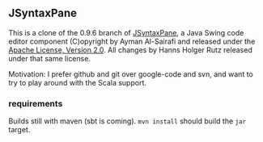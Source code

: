## JSyntaxPane

This is a clone of the 0.9.6 branch of [JSyntaxPane](http://code.google.com/p/jsyntaxpane/), a Java Swing code editor component (C)opyright by Ayman Al-Sairafi and released under the [Apache License, Version 2.0](http://github.com/Sciss/JSyntaxPane/blob/master/licenses/JSyntaxPane-License.txt). All changes by Hanns Holger Rutz released under that same license.

Motivation: I prefer github and git over google-code and svn, and want to try to play around with the Scala support.

### requirements

Builds still with maven (sbt is coming). `mvn install` should build the `jar` target.
